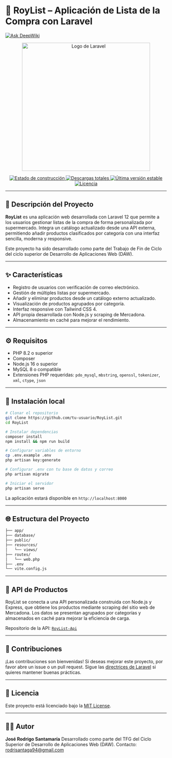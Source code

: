 # 🛒 RoyList – Aplicación de Lista de la Compra con Laravel

[![Ask DeepWiki](https://deepwiki.com/badge.svg)](https://deepwiki.com/rodriiii94/RoyList)

<p align="center">
    <a href="https://laravel.com" target="_blank">
        <img src="https://raw.githubusercontent.com/laravel/art/master/logo-lockup/5%20SVG/2%20CMYK/1%20Full%20Color/laravel-logolockup-cmyk-red.svg" width="400" alt="Logo de Laravel">
    </a>
</p>

<p align="center">
    <a href="https://github.com/laravel/framework/actions">
        <img src="https://github.com/laravel/framework/workflows/tests/badge.svg" alt="Estado de construcción">
    </a>
    <a href="https://packagist.org/packages/laravel/framework">
        <img src="https://img.shields.io/packagist/dt/laravel/framework" alt="Descargas totales">
    </a>
    <a href="https://packagist.org/packages/laravel/framework">
        <img src="https://img.shields.io/packagist/v/laravel/framework" alt="Última versión estable">
    </a>
    <a href="https://packagist.org/packages/laravel/framework">
        <img src="https://img.shields.io/packagist/l/laravel/framework" alt="Licencia">
    </a>
</p>

---

## 📌 Descripción del Proyecto

**RoyList** es una aplicación web desarrollada con Laravel 12 que permite a los usuarios gestionar listas de la compra de forma personalizada por supermercado. Integra un catálogo actualizado desde una API externa, permitiendo añadir productos clasificados por categoría con una interfaz sencilla, moderna y responsive.

Este proyecto ha sido desarrollado como parte del Trabajo de Fin de Ciclo del ciclo superior de Desarrollo de Aplicaciones Web (DAW).

---

## ✨ Características

- Registro de usuarios con verificación de correo electrónico.
- Gestión de múltiples listas por supermercado.
- Añadir y eliminar productos desde un catálogo externo actualizado.
- Visualización de productos agrupados por categoría.
- Interfaz responsive con Tailwind CSS 4.
- API propia desarrollada con Node.js y scraping de Mercadona.
- Almacenamiento en caché para mejorar el rendimiento.

---

## ⚙️ Requisitos

- PHP 8.2 o superior
- Composer
- Node.js 16 o superior
- MySQL 8 o compatible
- Extensiones PHP requeridas: `pdo_mysql`, `mbstring`, `openssl`, `tokenizer`, `xml`, `ctype`, `json`

---

## 🧪 Instalación local

```bash
# Clonar el repositorio
git clone https://github.com/tu-usuario/RoyList.git
cd RoyList

# Instalar dependencias
composer install
npm install && npm run build

# Configurar variables de entorno
cp .env.example .env
php artisan key:generate

# Configurar .env con tu base de datos y correo
php artisan migrate

# Iniciar el servidor
php artisan serve
```

La aplicación estará disponible en `http://localhost:8000`

---

## 🌐 Estructura del Proyecto

```bash
├── app/
├── database/
├── public/
├── resources/
│   └── views/
├── routes/
│   └── web.php
├── .env
└── vite.config.js
```

---

## 📡 API de Productos

RoyList se conecta a una API personalizada construida con Node.js y Express, que obtiene los productos mediante scraping del sitio web de Mercadona. Los datos se presentan agrupados por categorías y almacenados en caché para mejorar la eficiencia de carga.

Repositorio de la API: [`RoyList-Api`](https://github.com/rodriiii94/RoyList-Api)

---

## 🤝 Contribuciones

¡Las contribuciones son bienvenidas! Si deseas mejorar este proyecto, por favor abre un issue o un pull request. Sigue las [directrices de Laravel](https://laravel.com/docs/contributions) si quieres mantener buenas prácticas.

---

## 📄 Licencia

Este proyecto está licenciado bajo la [MIT License](LICENSE).

---

## 👨‍💻 Autor

**José Rodrigo Santamaría**
Desarrollado como parte del TFG del Ciclo Superior de Desarrollo de Aplicaciones Web (DAW).
Contacto: [rodrisantaga94@gmail.com](mailto:rodrisantaga94@gmail.com)
